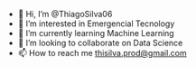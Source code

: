 - 👋 Hi, I’m @ThiagoSilva06
- 👀 I’m interested in Emergencial Tecnology
- 🌱 I’m currently learning Machine Learning
- 💞️ I’m looking to collaborate on Data Science
- 📫 How to reach me thisilva.prod@gmail.com

<!---
ThiagoSilva06/ThiagoSilva06 is a ✨ special ✨ repository because its `README.md` (this file) appears on your GitHub profile.
You can click the Preview link to take a look at your changes.
--->
